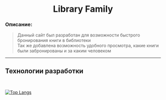 <h1 align="center">Library Family</h1>

### Описание:
> Данный сайт был разработан для возможности быстрого бронирования книги в библиотеки <br>
> Так же добавлена возможность удобного просмотра, какие книги были забронированы и за каким человеком

---

## Технологии разработки
<br>

[![Top Langs](https://github-readme-stats.vercel.app/api/top-langs/?username=DaryaKarpets)](https://github.com/anuraghazra/github-readme-stats)
